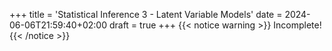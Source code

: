 +++
title = 'Statistical Inference 3 - Latent Variable Models'
date = 2024-06-06T21:59:40+02:00
draft = true
+++
{{< notice warning >}}
Incomplete!
{{< /notice >}}